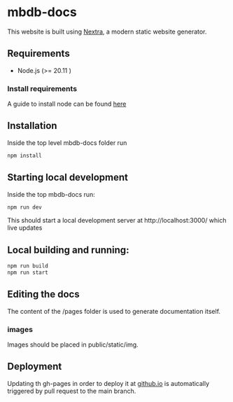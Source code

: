# mbdb-docs 

This website is built using [Nextra](https://nextra.site/), a modern static website generator.

## Requirements

 * Node.js (>= 20.11 ) 

### Install requirements

A guide to install node can be found [here](https://nodejs.org/en/download/package-manager)

## Installation

Inside the top level mbdb-docs folder run 

```bash
npm install 
```

## Starting local development

Inside the top mbdb-docs run: 

```bash
npm run dev
```

This should start a local development server at http://localhost:3000/
which live updates 

## Local building and running:

```bash
npm run build
npm run start
```

## Editing the docs 

The content of the /pages folder is used to 
generate documentation itself.

### images

Images should be placed in public/static/img.

## Deployment

Updating th gh-pages in order to deploy it at 
[github.io](https://molecular-biophysics-database.github.io/mbdb-docs/) 
is automatically triggered by pull request to the main branch.   
